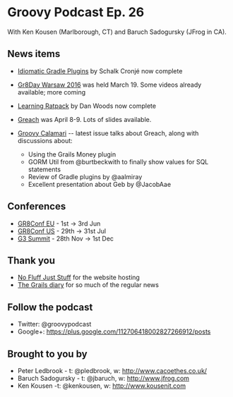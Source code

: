 # Groovy Podcast Ep. 26

With Ken Kousen (Marlborough, CT) and Baruch Sadogursky (JFrog in CA).

## News items

* [Idiomatic Gradle Plugins](https://leanpub.com/idiomaticgradle) by Schalk Cronj&eacute; now complete

* [Gr8Day Warsaw 2016](http://warsaw.gr8days.pl/#/) was held March 19. Some videos already available; more coming

* [Learning Ratpack](http://shop.oreilly.com/product/0636920037545.do) by Dan Woods now complete

* [Greach](http://greachconf.com/) was April 8-9. Lots of slides available.

* [Groovy Calamari](http://groovycalamari.com/) -- latest issue talks about Greach, along with discussions about:
  * Using the Grails Money plugin
  * GORM Util from @burtbeckwith to finally show values for SQL statements
  * Review of Gradle plugins by @aalmiray
  * Excellent presentation about Geb by @JacobAae


## Conferences

* [GR8Conf EU](http://gr8conf.eu/#/) - 1st -> 3rd Jun
* [GR8Conf US](http://gr8conf.us/#/) - 29th -> 31st Jul
* [G3 Summit](https://g3summit.com/conference/fort_lauderdale/2016/11/home) - 28th Nov -> 1st Dec

## Thank you

* [No Fluff Just Stuff](https://nofluffjuststuff.com/home/main) for the website hosting
* [The Grails diary](http://grydeske.net/news) for so much of the regular news

## Follow the podcast

* Twitter: @groovypodcast
* Google+: https://plus.google.com/112706418002827266912/posts

## Brought to you by

* Peter Ledbrook - t: @pledbrook, w: http://www.cacoethes.co.uk/
* Baruch Sadogursky - t: @jbaruch, w: http://www.jfrog.com
* Ken Kousen -t: @kenkousen, w: http://www.kousenit.com
